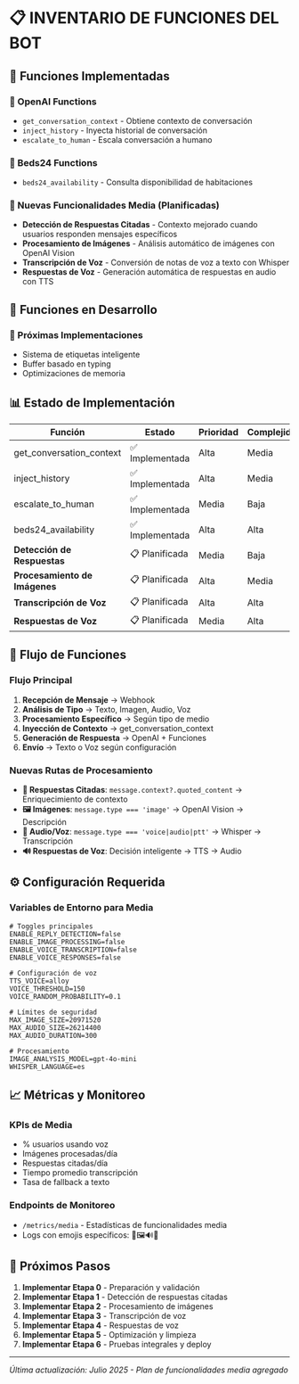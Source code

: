 # 📋 INVENTARIO DE FUNCIONES DEL BOT

## 🔧 Funciones Implementadas

### 🤖 OpenAI Functions
- `get_conversation_context` - Obtiene contexto de conversación
- `inject_history` - Inyecta historial de conversación
- `escalate_to_human` - Escala conversación a humano

### 🏨 Beds24 Functions
- `beds24_availability` - Consulta disponibilidad de habitaciones

### 📱 Nuevas Funcionalidades Media (Planificadas)
- **Detección de Respuestas Citadas** - Contexto mejorado cuando usuarios responden mensajes específicos
- **Procesamiento de Imágenes** - Análisis automático de imágenes con OpenAI Vision
- **Transcripción de Voz** - Conversión de notas de voz a texto con Whisper
- **Respuestas de Voz** - Generación automática de respuestas en audio con TTS

## 🚧 Funciones en Desarrollo

### 🎯 Próximas Implementaciones
- Sistema de etiquetas inteligente
- Buffer basado en typing
- Optimizaciones de memoria

## 📊 Estado de Implementación

| Función | Estado | Prioridad | Complejidad |
|---------|--------|-----------|-------------|
| get_conversation_context | ✅ Implementada | Alta | Media |
| inject_history | ✅ Implementada | Alta | Media |
| escalate_to_human | ✅ Implementada | Media | Baja |
| beds24_availability | ✅ Implementada | Alta | Alta |
| **Detección de Respuestas** | 📋 Planificada | Media | Baja |
| **Procesamiento de Imágenes** | 📋 Planificada | Alta | Media |
| **Transcripción de Voz** | 📋 Planificada | Alta | Alta |
| **Respuestas de Voz** | 📋 Planificada | Media | Alta |

## 🔄 Flujo de Funciones

### Flujo Principal
1. **Recepción de Mensaje** → Webhook
2. **Análisis de Tipo** → Texto, Imagen, Audio, Voz
3. **Procesamiento Específico** → Según tipo de medio
4. **Inyección de Contexto** → get_conversation_context
5. **Generación de Respuesta** → OpenAI + Funciones
6. **Envío** → Texto o Voz según configuración

### Nuevas Rutas de Procesamiento
- **📱 Respuestas Citadas**: `message.context?.quoted_content` → Enriquecimiento de contexto
- **🖼️ Imágenes**: `message.type === 'image'` → OpenAI Vision → Descripción
- **🎤 Audio/Voz**: `message.type === 'voice|audio|ptt'` → Whisper → Transcripción
- **🔊 Respuestas de Voz**: Decisión inteligente → TTS → Audio

## ⚙️ Configuración Requerida

### Variables de Entorno para Media
```env
# Toggles principales
ENABLE_REPLY_DETECTION=false
ENABLE_IMAGE_PROCESSING=false
ENABLE_VOICE_TRANSCRIPTION=false
ENABLE_VOICE_RESPONSES=false

# Configuración de voz
TTS_VOICE=alloy
VOICE_THRESHOLD=150
VOICE_RANDOM_PROBABILITY=0.1

# Límites de seguridad
MAX_IMAGE_SIZE=20971520
MAX_AUDIO_SIZE=26214400
MAX_AUDIO_DURATION=300

# Procesamiento
IMAGE_ANALYSIS_MODEL=gpt-4o-mini
WHISPER_LANGUAGE=es
```

## 📈 Métricas y Monitoreo

### KPIs de Media
- % usuarios usando voz
- Imágenes procesadas/día
- Respuestas citadas/día
- Tiempo promedio transcripción
- Tasa de fallback a texto

### Endpoints de Monitoreo
- `/metrics/media` - Estadísticas de funcionalidades media
- Logs con emojis específicos: 🎤🖼️🔊📱

## 🎯 Próximos Pasos

1. **Implementar Etapa 0** - Preparación y validación
2. **Implementar Etapa 1** - Detección de respuestas citadas
3. **Implementar Etapa 2** - Procesamiento de imágenes
4. **Implementar Etapa 3** - Transcripción de voz
5. **Implementar Etapa 4** - Respuestas de voz
6. **Implementar Etapa 5** - Optimización y limpieza
7. **Implementar Etapa 6** - Pruebas integrales y deploy

---

*Última actualización: Julio 2025 - Plan de funcionalidades media agregado* 